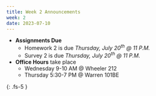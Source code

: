 ```yaml
---
title: Week 2 Announcements
week: 2
date: 2023-07-10
---
```


* **Assignments Due**
    * Homework 2 is due *Thursday, July 20<sup>th</sup> @ 11 P.M.*
    * Survey 2 is due *Thursday, July 20<sup>th</sup> @ 11 P.M.*
* **Office Hours** take place
    * Wednesday 9-10 AM @ Wheeler 212
    * Thursday 5:30-7 PM @ Warren 101BE

{: .fs-5 }
